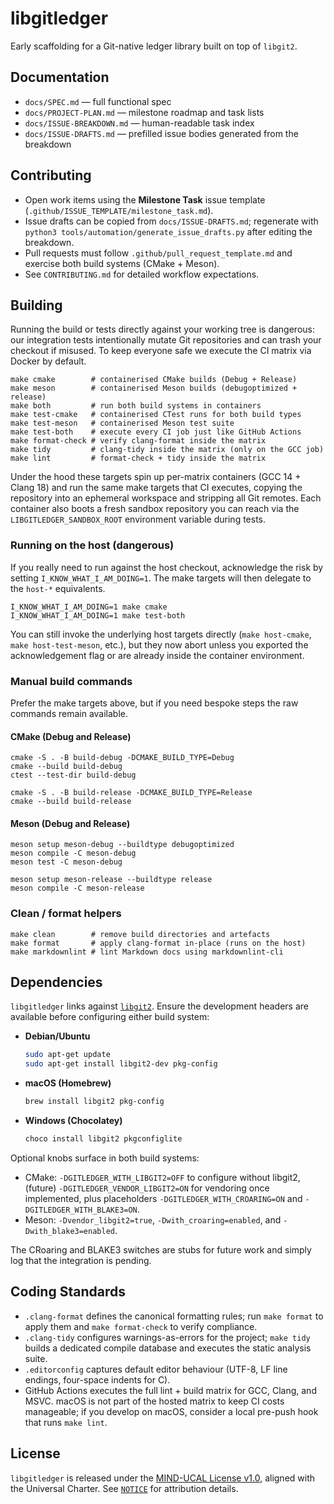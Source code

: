 # libgitledger

Early scaffolding for a Git-native ledger library built on top of `libgit2`.

## Documentation

- `docs/SPEC.md` — full functional spec
- `docs/PROJECT-PLAN.md` — milestone roadmap and task lists
- `docs/ISSUE-BREAKDOWN.md` — human-readable task index
- `docs/ISSUE-DRAFTS.md` — prefilled issue bodies generated from the breakdown

## Contributing

- Open work items using the **Milestone Task** issue template (`.github/ISSUE_TEMPLATE/milestone_task.md`).
- Issue drafts can be copied from `docs/ISSUE-DRAFTS.md`; regenerate with `python3 tools/automation/generate_issue_drafts.py` after editing the breakdown.
- Pull requests must follow `.github/pull_request_template.md` and exercise both build systems (CMake + Meson).
- See `CONTRIBUTING.md` for detailed workflow expectations.

## Building

Running the build or tests directly against your working tree is dangerous: our
integration tests intentionally mutate Git repositories and can trash your
checkout if misused. To keep everyone safe we execute the CI matrix via Docker
by default.

```
make cmake        # containerised CMake builds (Debug + Release)
make meson        # containerised Meson builds (debugoptimized + release)
make both         # run both build systems in containers
make test-cmake   # containerised CTest runs for both build types
make test-meson   # containerised Meson test suite
make test-both    # execute every CI job just like GitHub Actions
make format-check # verify clang-format inside the matrix
make tidy         # clang-tidy inside the matrix (only on the GCC job)
make lint         # format-check + tidy inside the matrix
```

Under the hood these targets spin up per-matrix containers (GCC 14 + Clang 18)
and run the same make targets that CI executes, copying the repository into an
ephemeral workspace and stripping all Git remotes. Each container also boots a
fresh sandbox repository you can reach via the
`LIBGITLEDGER_SANDBOX_ROOT` environment variable during tests.

### Running on the host (dangerous)

If you really need to run against the host checkout, acknowledge the risk by
setting `I_KNOW_WHAT_I_AM_DOING=1`. The make targets will then delegate to the
`host-*` equivalents.

```
I_KNOW_WHAT_I_AM_DOING=1 make cmake
I_KNOW_WHAT_I_AM_DOING=1 make test-both
```

You can still invoke the underlying host targets directly (`make host-cmake`,
`make host-test-meson`, etc.), but they now abort unless you exported the
acknowledgement flag or are already inside the container environment.

### Manual build commands

Prefer the make targets above, but if you need bespoke steps the raw commands
remain available.

#### CMake (Debug and Release)

```
cmake -S . -B build-debug -DCMAKE_BUILD_TYPE=Debug
cmake --build build-debug
ctest --test-dir build-debug

cmake -S . -B build-release -DCMAKE_BUILD_TYPE=Release
cmake --build build-release
```

#### Meson (Debug and Release)

```
meson setup meson-debug --buildtype debugoptimized
meson compile -C meson-debug
meson test -C meson-debug

meson setup meson-release --buildtype release
meson compile -C meson-release
```

### Clean / format helpers

```
make clean        # remove build directories and artefacts
make format       # apply clang-format in-place (runs on the host)
make markdownlint # lint Markdown docs using markdownlint-cli
```

## Dependencies

`libgitledger` links against [`libgit2`](https://libgit2.org/). Ensure the development
headers are available before configuring either build system:

- **Debian/Ubuntu**

  ```bash
  sudo apt-get update
  sudo apt-get install libgit2-dev pkg-config
  ```

- **macOS (Homebrew)**

  ```bash
  brew install libgit2 pkg-config
  ```

- **Windows (Chocolatey)**

  ```powershell
  choco install libgit2 pkgconfiglite
  ```

Optional knobs surface in both build systems:

- CMake: `-DGITLEDGER_WITH_LIBGIT2=OFF` to configure without libgit2, (future)
  `-DGITLEDGER_VENDOR_LIBGIT2=ON` for vendoring once implemented, plus
  placeholders `-DGITLEDGER_WITH_CROARING=ON` and `-DGITLEDGER_WITH_BLAKE3=ON`.
- Meson: `-Dvendor_libgit2=true`, `-Dwith_croaring=enabled`, and `-Dwith_blake3=enabled`.

The CRoaring and BLAKE3 switches are stubs for future work and simply log that
the integration is pending.

## Coding Standards

- `.clang-format` defines the canonical formatting rules; run `make format` to apply them and
  `make format-check` to verify compliance.
- `.clang-tidy` configures warnings-as-errors for the project; `make tidy` builds a dedicated compile
  database and executes the static analysis suite.
- `.editorconfig` captures default editor behaviour (UTF-8, LF line endings, four-space indents for C).
- GitHub Actions executes the full lint + build matrix for GCC, Clang, and MSVC. macOS is not part of the
  hosted matrix to keep CI costs manageable; if you develop on macOS, consider a local pre-push hook that
  runs `make lint`.

## License

`libgitledger` is released under the [MIND-UCAL License v1.0](LICENSE), aligned with the Universal Charter. See [`NOTICE`](NOTICE) for attribution details.
